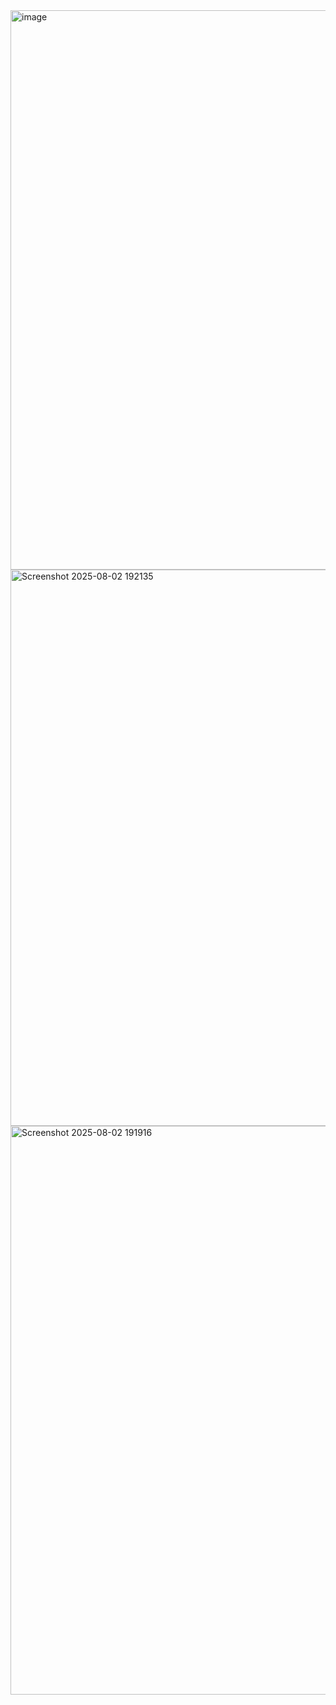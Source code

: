 <img width="1905" height="895" alt="image" src="https://github.com/user-attachments/assets/7465bd8d-4a42-4da4-85a4-5f3f71a348b8" />
<img width="1908" height="890" alt="Screenshot 2025-08-02 192135" src="https://github.com/user-attachments/assets/c4d8b5b6-166c-439a-93ee-828879aa0c7e" />
<img width="1916" height="910" alt="Screenshot 2025-08-02 191916" src="https://github.com/user-attachments/assets/f95d6f58-b46c-4656-960c-4b1de070703a" />
